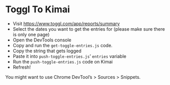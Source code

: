 # Toggl To Kimai

* Visit https://www.toggl.com/app/reports/summary
* Select the dates you want to get the entries for (please make sure there is only one page)
* Open the DevTools console
* Copy and run the `get-toggle-entries.js` code.
* Copy the string that gets logged
* Paste it into `push-toggle-entries.js`’ `entries` variable
* Run the `push-toggle-entries.js` code on Kimai
* Refresh!

You might want to use Chrome DevTool’s > Sources > Snippets.
